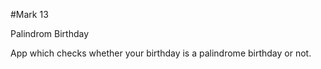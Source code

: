 #Mark 13

Palindrom Birthday

App which checks whether your birthday is a palindrome birthday or not.